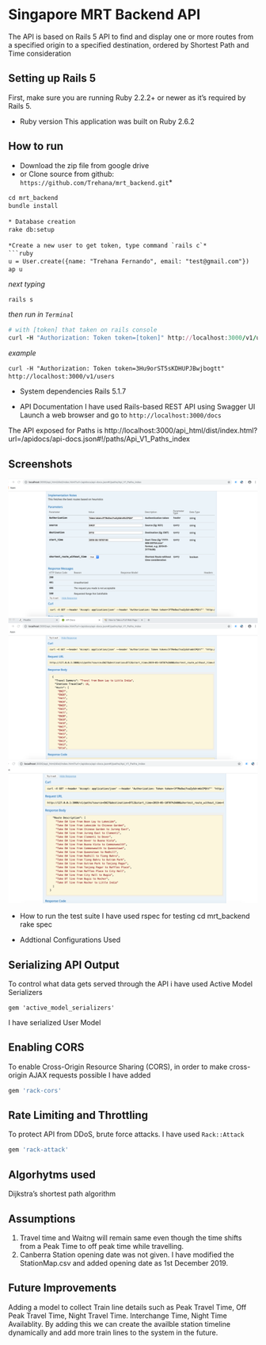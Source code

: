 # Singapore MRT Backend API

The API is based on Rails 5 API to find and display one or more routes from a specified origin to a specified destination, ordered by Shortest Path and Time consideration

## Setting up Rails 5

First, make sure you are running Ruby 2.2.2+ or newer as it’s required by Rails 5.

* Ruby version
This application was built on Ruby 2.6.2

## How to run
* Download the zip file from google drive
* or Clone source from github: `https://github.com/Trehana/mrt_backend.git`*
```
cd mrt_backend
bundle install

* Database creation
rake db:setup 

*Create a new user to get token, type command `rails c`*
```ruby
u = User.create({name: "Trehana Fernando", email: "test@gmail.com"})
ap u
```
*next typing*
```
rails s
```
*then run in `Terminal`*
```ruby
# with [token] that taken on rails console
curl -H "Authorization: Token token=[token]" http://localhost:3000/v1/users
```
*example*
```
curl -H "Authorization: Token token=3Hu9orST5sKDHUPJBwjbogtt" http://localhost:3000/v1/users
```
* System dependencies
Rails 5.1.7

* API Documentation
I have used Rails-based REST API using Swagger UI
Launch a web browser and go to `http://localhost:3000/docs`

The API exposed for Paths is
http://localhost:3000/api_html/dist/index.html?url=/apidocs/api-docs.json#!/paths/Api_V1_Paths_index


## Screenshots
![MRT API  Swagger UI for documentation](https://github.com/Trehana/mrt_backend/blob/master/public/uploads/screenshots/api_interface_paths.png)
![MRT API  Swagger UI for documentation](https://github.com/Trehana/mrt_backend/blob/master/public/uploads/screenshots/travel_summery.png)
![MRT API  Swagger UI for documentation](https://github.com/Trehana/mrt_backend/blob/master/public/uploads/screenshots/route_description.png)

* How to run the test suite 
I have used rspec for testing
cd mrt_backend
rake spec

* Addtional Configurations Used
## Serializing API Output
To control what data gets served through the API i have used Active Model Serializers
```
gem 'active_model_serializers'
```
I have serialized User Model

## Enabling CORS
To enable Cross-Origin Resource Sharing (CORS), in order to make cross-origin AJAX requests possible
I have added 
```ruby
gem 'rack-cors'
```

## Rate Limiting and Throttling
To protect API from DDoS, brute force attacks. I have used `Rack::Attack`

```ruby
gem 'rack-attack'
```
## Algorhytms used
Dijkstra’s shortest path algorithm

## Assumptions
1. Travel time and Waitng will remain same even though the time shifts from a Peak Time to off peak time while travelling.
2. Canberra Station opening date was not given. I have modified the StationMap.csv and added opening date as 1st December 2019.

## Future Improvements
Adding a model to collect Train line details such as Peak Travel Time, Off Peak Travel Time, Night Travel Time. Interchange Time, Night Time Availablity. By adding this we can create the availble station timeline dynamically and add more train lines to the system in the future.

